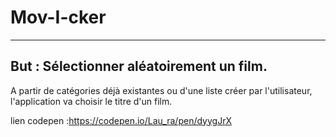 # Mov-I-cker
----
But : Sélectionner aléatoirement un film.
----
A partir de catégories déjà existantes ou d'une liste créer par l'utilisateur, l'application va choisir le titre d'un film.

lien codepen :https://codepen.io/Lau_ra/pen/dyygJrX
